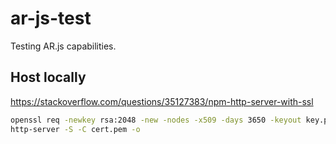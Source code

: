 # ar-js-test

Testing AR.js capabilities.

## Host locally

https://stackoverflow.com/questions/35127383/npm-http-server-with-ssl

```bash
openssl req -newkey rsa:2048 -new -nodes -x509 -days 3650 -keyout key.pem -out cert.pem
http-server -S -C cert.pem -o
```